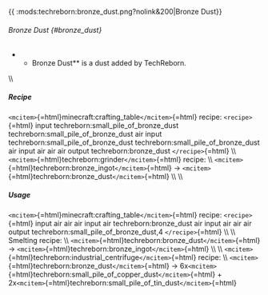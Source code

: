 {{ :mods:techreborn:bronze_dust.png?nolink&200\|Bronze Dust}}

###### Bronze Dust {#bronze_dust}

-   -   Bronze Dust\*\* is a dust added by TechReborn.

\\\\

##### Recipe

`<mcitem>`{=html}minecraft:crafting_table`</mcitem>`{=html} recipe:
`<recipe>`{=html} input techreborn:small_pile_of_bronze_dust
techreborn:small_pile_of_bronze_dust air input
techreborn:small_pile_of_bronze_dust
techreborn:small_pile_of_bronze_dust air input air air air output
techreborn:bronze_dust `</recipe>`{=html} \\\\
`<mcitem>`{=html}techreborn:grinder`</mcitem>`{=html} recipe: \\\\
`<mcitem>`{=html}techreborn:bronze_ingot`</mcitem>`{=html} -\>
`<mcitem>`{=html}techreborn:bronze_dust`</mcitem>`{=html} \\\\ \\\\

##### Usage

`<mcitem>`{=html}minecraft:crafting_table`</mcitem>`{=html} recipe:
`<recipe>`{=html} input air air air input air techreborn:bronze_dust air
input air air air output techreborn:small_pile_of_bronze_dust,4
`</recipe>`{=html} \\\\ \\\\ Smelting recipe: \\\\
`<mcitem>`{=html}techreborn:bronze_dust`</mcitem>`{=html} -\>
`<mcitem>`{=html}techreborn:bronze_ingot`</mcitem>`{=html} \\\\ \\\\
`<mcitem>`{=html}techreborn:industrial_centrifuge`</mcitem>`{=html}
recipe: \\\\ `<mcitem>`{=html}techreborn:bronze_dust`</mcitem>`{=html}
-\>
6x`<mcitem>`{=html}techreborn:small_pile_of_copper_dust`</mcitem>`{=html} +
2x`<mcitem>`{=html}techreborn:small_pile_of_tin_dust`</mcitem>`{=html}
